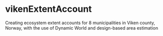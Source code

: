# vikenExtentAccount
Creating ecosystem extent accounts for 8 municipalities in Viken county, Norway, with the use of Dynamic World and design-based area estimation

